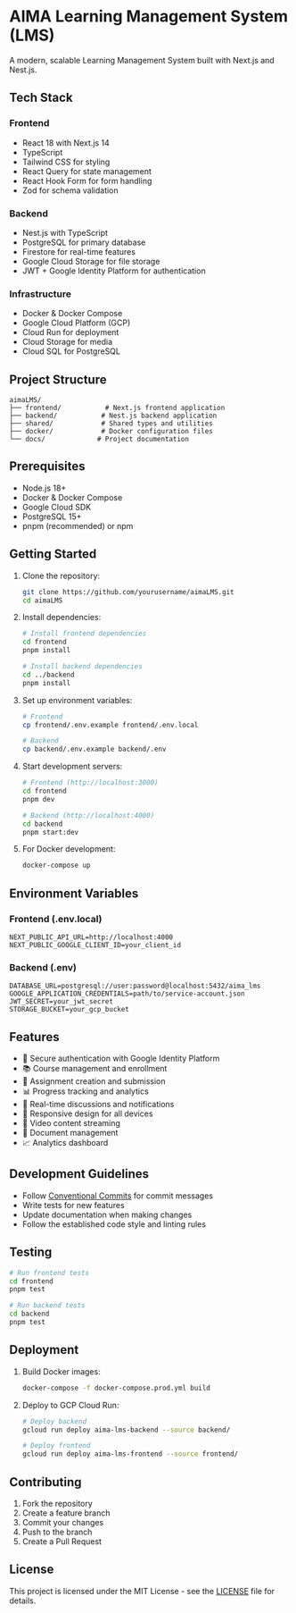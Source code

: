 # AIMA Learning Management System (LMS)

A modern, scalable Learning Management System built with Next.js and Nest.js.

## Tech Stack

### Frontend
- React 18 with Next.js 14
- TypeScript
- Tailwind CSS for styling
- React Query for state management
- React Hook Form for form handling
- Zod for schema validation

### Backend
- Nest.js with TypeScript
- PostgreSQL for primary database
- Firestore for real-time features
- Google Cloud Storage for file storage
- JWT + Google Identity Platform for authentication

### Infrastructure
- Docker & Docker Compose
- Google Cloud Platform (GCP)
- Cloud Run for deployment
- Cloud Storage for media
- Cloud SQL for PostgreSQL

## Project Structure

```
aimaLMS/
├── frontend/           # Next.js frontend application
├── backend/           # Nest.js backend application
├── shared/            # Shared types and utilities
├── docker/            # Docker configuration files
└── docs/             # Project documentation
```

## Prerequisites

- Node.js 18+
- Docker & Docker Compose
- Google Cloud SDK
- PostgreSQL 15+
- pnpm (recommended) or npm

## Getting Started

1. Clone the repository:
   ```bash
   git clone https://github.com/yourusername/aimaLMS.git
   cd aimaLMS
   ```

2. Install dependencies:
   ```bash
   # Install frontend dependencies
   cd frontend
   pnpm install

   # Install backend dependencies
   cd ../backend
   pnpm install
   ```

3. Set up environment variables:
   ```bash
   # Frontend
   cp frontend/.env.example frontend/.env.local

   # Backend
   cp backend/.env.example backend/.env
   ```

4. Start development servers:
   ```bash
   # Frontend (http://localhost:3000)
   cd frontend
   pnpm dev

   # Backend (http://localhost:4000)
   cd backend
   pnpm start:dev
   ```

5. For Docker development:
   ```bash
   docker-compose up
   ```

## Environment Variables

### Frontend (.env.local)
```
NEXT_PUBLIC_API_URL=http://localhost:4000
NEXT_PUBLIC_GOOGLE_CLIENT_ID=your_client_id
```

### Backend (.env)
```
DATABASE_URL=postgresql://user:password@localhost:5432/aima_lms
GOOGLE_APPLICATION_CREDENTIALS=path/to/service-account.json
JWT_SECRET=your_jwt_secret
STORAGE_BUCKET=your_gcp_bucket
```

## Features

- 🔐 Secure authentication with Google Identity Platform
- 📚 Course management and enrollment
- 📝 Assignment creation and submission
- 📊 Progress tracking and analytics
- 💬 Real-time discussions and notifications
- 📱 Responsive design for all devices
- 🎥 Video content streaming
- 📄 Document management
- 📈 Analytics dashboard

## Development Guidelines

- Follow [Conventional Commits](https://www.conventionalcommits.org/) for commit messages
- Write tests for new features
- Update documentation when making changes
- Follow the established code style and linting rules

## Testing

```bash
# Run frontend tests
cd frontend
pnpm test

# Run backend tests
cd backend
pnpm test
```

## Deployment

1. Build Docker images:
   ```bash
   docker-compose -f docker-compose.prod.yml build
   ```

2. Deploy to GCP Cloud Run:
   ```bash
   # Deploy backend
   gcloud run deploy aima-lms-backend --source backend/

   # Deploy frontend
   gcloud run deploy aima-lms-frontend --source frontend/
   ```

## Contributing

1. Fork the repository
2. Create a feature branch
3. Commit your changes
4. Push to the branch
5. Create a Pull Request

## License

This project is licensed under the MIT License - see the [LICENSE](LICENSE) file for details. 